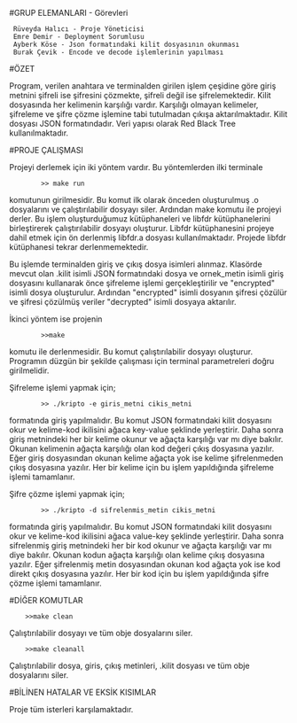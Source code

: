 #GRUP ELEMANLARI - Görevleri

	 Rüveyda Halıcı - Proje Yöneticisi
	 Emre Demir - Deployment Sorumlusu
	 Ayberk Köse - Json formatındaki kilit dosyasının okunması
	 Burak Çevik - Encode ve decode işlemlerinin yapılması


#ÖZET

Program, verilen anahtara ve terminalden girilen işlem çeşidine göre giriş metnini şifreli ise şifresini çözmekte, şifreli değil ise şifrelemektedir. Kilit dosyasında her kelimenin karşılığı vardır. Karşılığı olmayan kelimeler, şifreleme ve şifre çözme işlemine tabi tutulmadan çıkışa aktarılmaktadır. Kilit dosyası JSON formatındadır. Veri yapısı olarak Red Black Tree kullanılmaktadır.
	
	
#PROJE ÇALIŞMASI

Projeyi derlemek için iki yöntem vardır. Bu yöntemlerden ilki terminale

			>> make run 

komutunun girilmesidir. Bu komut ilk olarak önceden oluşturulmuş .o dosyalarını ve çalıştırılabilir dosyayı siler. Ardından make komutu ile projeyi derler. Bu işlem oluşturduğumuz kütüphaneleri ve libfdr kütüphanelerini birleştirerek çalıştırılabilir dosyayı oluşturur. Libfdr kütüphanesini projeye dahil etmek için ön derlenmiş libfdr.a dosyası kullanılmaktadır. Projede libfdr kütüphanesi tekrar derlenmemektedir. 

Bu işlemde terminalden giriş ve çıkış dosya isimleri alınmaz. Klasörde mevcut olan .kilit isimli JSON formatındaki dosya ve ornek_metin isimli giriş dosyasını kullanarak önce şifreleme işlemi gerçekleştirilir ve "encrypted" isimli dosya oluşturulur. Ardından "encrypted" isimli dosyanın şifresi çözülür ve şifresi çözülmüş veriler "decrypted" isimli dosyaya aktarılır.  
	
İkinci yöntem ise projenin 

			>>make 

komutu ile derlenmesidir. Bu komut çalıştırılabilir dosyayı oluşturur. Programın düzgün bir şekilde çalışması için terminal parametreleri doğru girilmelidir. 

Şifreleme işlemi yapmak için;	

			>> ./kripto -e giris_metni cikis_metni			

formatında giriş yapılmalıdır. Bu komut JSON formatındaki kilit dosyasını okur ve kelime-kod ikilisini ağaca key-value şeklinde yerleştirir. Daha sonra giriş metnindeki her bir kelime okunur ve ağaçta karşılığı var mı diye bakılır. Okunan kelimenin ağaçta karşılığı olan kod değeri çıkış dosyasına yazılır. Eğer giriş dosyasından okunan kelime ağaçta yok ise kelime şifrelenmeden çıkış dosyasına yazılır. Her bir kelime için bu işlem yapıldığında şifreleme işlemi tamamlanır.
	
Şifre çözme işlemi yapmak için;

			>> ./kripto -d sifrelenmis_metin cikis_metni

formatında giriş yapılmalıdır. Bu komut JSON formatındaki kilit dosyasını okur ve kelime-kod ikilisini ağaca value-key şeklinde yerleştirir. Daha sonra sifrelenmiş giriş metnindeki her bir kod okunur ve ağaçta karşılığı var mı diye bakılır. Okunan kodun ağaçta karşılığı olan kelime çıkış dosyasına yazılır. Eğer şifrelenmiş metin dosyasından okunan kod ağaçta yok ise kod direkt çıkış dosyasına yazılır. Her bir kod için bu işlem yapıldığında şifre çözme işlemi tamamlanır.


#DİĞER KOMUTLAR

		>>make clean

Çalıştırılabilir dosyayı ve tüm obje dosyalarını siler.

		>>make cleanall

Çalıştırılabilir dosya, giris, çıkış metinleri, .kilit dosyası ve tüm obje dosyalarını siler.


#BİLİNEN HATALAR VE EKSİK KISIMLAR

Proje tüm isterleri karşılamaktadır. 
